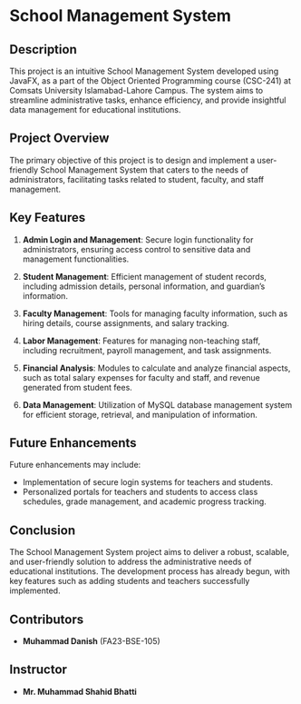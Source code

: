 # School Management System

## Description

This project is an intuitive School Management System developed using JavaFX, as a part of the Object Oriented Programming course (CSC-241) at Comsats University Islamabad-Lahore Campus. The system aims to streamline administrative tasks, enhance efficiency, and provide insightful data management for educational institutions.

## Project Overview

The primary objective of this project is to design and implement a user-friendly School Management System that caters to the needs of administrators, facilitating tasks related to student, faculty, and staff management.

## Key Features

1. **Admin Login and Management**: Secure login functionality for administrators, ensuring access control to sensitive data and management functionalities.

2. **Student Management**: Efficient management of student records, including admission details, personal information, and guardian’s information.

3. **Faculty Management**: Tools for managing faculty information, such as hiring details, course assignments, and salary tracking.

4. **Labor Management**: Features for managing non-teaching staff, including recruitment, payroll management, and task assignments.

5. **Financial Analysis**: Modules to calculate and analyze financial aspects, such as total salary expenses for faculty and staff, and revenue generated from student fees.

6. **Data Management**: Utilization of MySQL database management system for efficient storage, retrieval, and manipulation of information.

## Future Enhancements

Future enhancements may include:

- Implementation of secure login systems for teachers and students.
- Personalized portals for teachers and students to access class schedules, grade management, and academic progress tracking.

## Conclusion

The School Management System project aims to deliver a robust, scalable, and user-friendly solution to address the administrative needs of educational institutions. The development process has already begun, with key features such as adding students and teachers successfully implemented.

## Contributors
- **Muhammad Danish** (FA23-BSE-105)

## Instructor

- **Mr. Muhammad Shahid Bhatti**